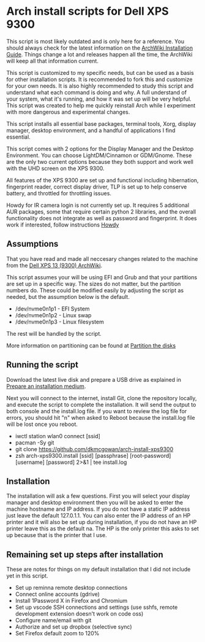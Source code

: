 # Arch install scripts for Dell XPS 9300

This script is most likely outdated and is only here for a reference. You should always check for the latest information on the [ArchWiki Installation Guide](https://wiki.archlinux.org/index.php/installation_guide). Things change a lot and releases happen all the time, the ArchWiki will keep all that information current.

This script is customized to my specific needs, but can be used as a basis for other installation scripts.  It is recommended to fork this and customize for your own needs. It is also highly recommended to study this script and understand what each command is doing and why.  A full understand of your system, what it's running, and how it was set up will be very helpful. This script was created to help me quickly reinstall Arch while I experiment with more dangerous and experimental changes.

This script installs all essential base packages, terminal tools, Xorg, display manager, desktop environment, and a handful of applications I find essential.

This script comes with 2 options for the Display Manager and the Desktop Environment.  You can choose LightDM/Cinnamon or GDM/Gnome. These are the only two current options because they both support and work well with the UHD screen on the XPS 9300.

All features of the XPS 9300 are set up and functional including hibernation, fingerprint reader, correct display driver, TLP is set up to help conserve battery, and throttled for throttling issues.

Howdy for IR camera login is not currently set up. It requires 5 additional AUR packages, some that require certain python 2 libraries, and the overall functionality does not integrate as well as password and fingerprint. It does work if interested, follow instructions [Howdy](https://wiki.archlinux.org/index.php/Howdy)

## Assumptions

That you have read and made all neccesary changes related to the machine from the [Dell XPS 13 (9300) ArchWiki](https://wiki.archlinux.org/index.php/Dell_XPS_13_(9300)).

This script assumes your will be using EFI and Grub and that your partitions are set up in a specific way.  The sizes do not matter, but the partition numbers do.  These could be modified easily by adjusting the script as needed, but the assumption below is the default.

* /dev/nvme0n1p1 - EFI System
* /dev/nvme0n1p2 - Linux swap
* /dev/nvme0n1p3 - Linux filesystem

The rest will be handled by the script.

More information on partitioning can be found at [Partition the disks](https://wiki.archlinux.org/index.php/installation_guide#Partition_the_disks)

## Running the script

Download the latest live disk and prepare a USB drive as explained in [Prepare an installation medium](https://wiki.archlinux.org/index.php/installation_guide#Prepare_an_installation_medium).

Next you will connect to the internet, install Git, clone the repository locally, and execute the script to complete the installation. It will send the output to both console and the install.log file. If you want to review the log file for errors, you should hit "n" when asked to Reboot because the install.log file will be lost once you reboot.

* iwctl station wlan0 connect [ssid]
* pacman -Sy git
* git clone https://github.com/dkmcgowan/arch-install-xps9300
* zsh arch-xps9300.install [ssid] [passphrase] [root-password] [username] [password] 2>&1 | tee install.log

## Installation

The installation will ask a few questions. First you will select your display manager and desktop environment then you will be asked to enter the machine hostname and IP address. If you do not have a static IP address just leave the default 127.0.1.1. You can also enter the IP address of an HP printer and it will also be set up during installation, if you do not have an HP printer leave this as the default na.  The HP is the only printer this asks to set up because that is the printer that I use.

## Remaining set up steps after installation

These are notes for things on my default installation that I did not include yet in this script.

* Set up reminna remote desktop connections
* Connect online accounts (gdrive)
* Install 1Password X in Firefox and Chromium
* Set up vscode SSH connections and settings (use sshfs, remote development extension doesn't work on code oss)
* Configure name/email with git
* Authorize and set up dropbox (selective sync)
* Set Firefox default zoom to 120%
